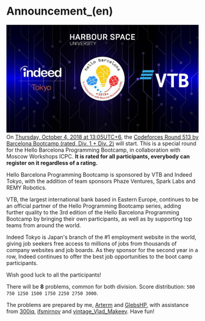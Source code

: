 # Announcement_(en)

 ![](images/d7750415c04178ac06f1fdcddd004f6f311ea4f7.jpg) On [Thursday, October 4, 2018 at 13:05UTC+6](https://codeforces.com/https://www.timeanddate.com/worldclock/fixedtime.html?day=4&month=10&year=2018&hour=10&min=5&sec=0&p1=166), the [Codeforces Round 513 by Barcelona Bootcamp (rated, Div. 1 + Div. 2)](https://codeforces.com/contest/1060) will start. This is a special round for the Hello Barcelona Programming Bootcamp, in collaboration with Moscow Workshops ICPC. **It is rated for all participants, everybody can register on it regardless of a rating.**

Hello Barcelona Programming Bootcamp is sponsored by VTB and Indeed Tokyo, with the addition of team sponsors Phaze Ventures, Spark Labs and REMY Robotics. 

VTB, the largest international bank based in Eastern Europe, continues to be an official partner of the Hello Programming Bootcamp series, adding further quality to the 3rd edition of the Hello Barcelona Programming Bootcamp by bringing their own participants, as well as by supporting top teams from around the world.

Indeed Tokyo is Japan's branch of the #1 employment website in the world, giving job seekers free access to millions of jobs from thousands of company websites and job boards. As they sponsor for the second year in a row, Indeed continues to offer the best job opportunities to the boot camp participants.

Wish good luck to all the participants!

There will be **8** problems, common for both division. Score distribution: `500 750 1250 1500 1750 2250 2750 3000`.

The problems are prepared by me, [Arterm](https://codeforces.com/profile/Arterm "International Grandmaster Arterm") and [GlebsHP](https://codeforces.com/profile/GlebsHP "International Grandmaster GlebsHP"), with assistance from [300iq](https://codeforces.com/profile/300iq "International Grandmaster 300iq"), [ifsmirnov](https://codeforces.com/profile/ifsmirnov "Grandmaster ifsmirnov") and [vintage_Vlad_Makeev](https://codeforces.com/profile/vintage_Vlad_Makeev "International Grandmaster vintage_Vlad_Makeev"). Have fun!

